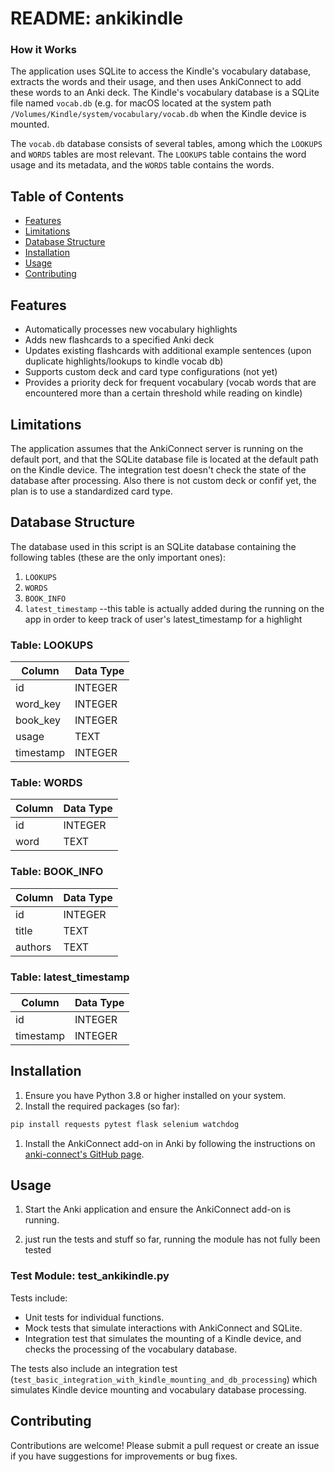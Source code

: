 # README: ankikindle

### How it Works

The application uses SQLite to access the Kindle's vocabulary database, extracts the words and their usage, and then
uses AnkiConnect to add these words to an Anki deck. The Kindle's vocabulary database is a SQLite file
named `vocab.db` (e.g. for macOS located at the system path `/Volumes/Kindle/system/vocabulary/vocab.db` when the Kindle
device is mounted.

The `vocab.db` database consists of several tables, among which the `LOOKUPS` and `WORDS` tables are most relevant.
The `LOOKUPS` table contains the word usage and its metadata, and the `WORDS` table contains the words.

## Table of Contents

- [Features](#features)
- [Limitations](#limitations)
- [Database Structure](#database-structure)
- [Installation](#installation)
- [Usage](#usage)
- [Contributing](#contributing)

## Features

- Automatically processes new vocabulary highlights
- Adds new flashcards to a specified Anki deck
- Updates existing flashcards with additional example sentences (upon duplicate highlights/lookups to kindle vocab db)
- Supports custom deck and card type configurations (not yet)
- Provides a priority deck for frequent vocabulary (vocab words that are encountered more than a certain threshold while
  reading on kindle)

## Limitations

The application assumes that the AnkiConnect server is running on the default port, and that the SQLite database file is
located at the default path on the Kindle device. The integration test doesn't check the state of the database after
processing. Also there is not custom deck or confif yet, the plan is to use a standardized card type.

## Database Structure

The database used in this script is an SQLite database containing the following tables (these are the only important
ones):

1. `LOOKUPS`
2. `WORDS`
3. `BOOK_INFO`
4. `latest_timestamp` --this table is actually added during the running on the app in order to keep track of user's
   latest_timestamp for a highlight

### Table: LOOKUPS

| Column    | Data Type |
|-----------|-----------|
| id        | INTEGER   |
| word_key  | INTEGER   |
| book_key  | INTEGER   |
| usage     | TEXT      |
| timestamp | INTEGER   |

### Table: WORDS

| Column | Data Type |
|--------|-----------|
| id     | INTEGER   |
| word   | TEXT      |

### Table: BOOK_INFO

| Column  | Data Type |
|---------|-----------|
| id      | INTEGER   |
| title   | TEXT      |
| authors | TEXT      |

### Table: latest_timestamp

| Column    | Data Type |
|-----------|-----------|
| id        | INTEGER   |
| timestamp | INTEGER   |

## Installation

1. Ensure you have Python 3.8 or higher installed on your system.
2. Install the required packages (so far):

```bash
pip install requests pytest flask selenium watchdog
```

1. Install the AnkiConnect add-on in Anki by following the instructions
   on [anki-connect's GitHub page](https://github.com/FooSoft/anki-connect).

## Usage

1. Start the Anki application and ensure the AnkiConnect add-on is running.

2. just run the tests and stuff so far, running the module has not fully been tested

### Test Module: test_ankikindle.py

Tests include:

- Unit tests for individual functions.
- Mock tests that simulate interactions with AnkiConnect and SQLite.
- Integration test that simulates the mounting of a Kindle device, and checks the processing of the vocabulary database.

The tests also include an integration test (`test_basic_integration_with_kindle_mounting_and_db_processing`) which
simulates Kindle device mounting and vocabulary database processing.

## Contributing

Contributions are welcome! Please submit a pull request or create an issue if you have suggestions for improvements or
bug fixes.
